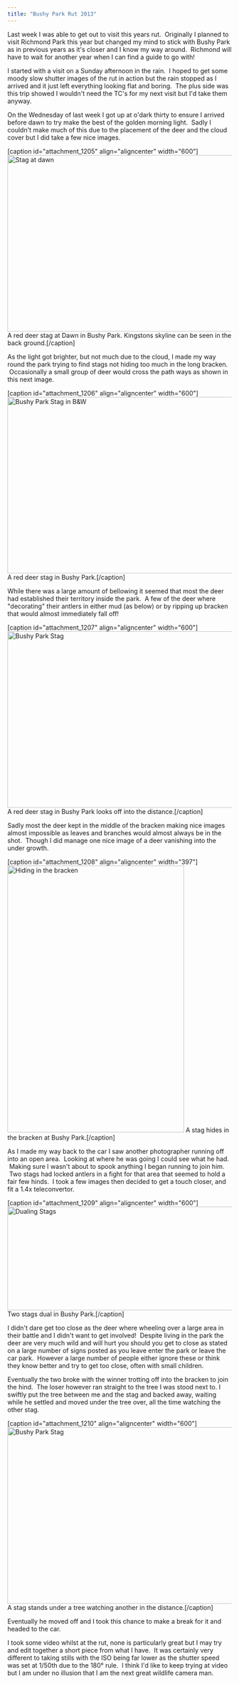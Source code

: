 ```yaml
---
title: "Bushy Park Rut 2013"
---
```

Last week I was able to get out to visit this years rut.  Originally I planned to visit Richmond Park this year but changed my mind to stick with Bushy Park as in previous years as it's closer and I know my way around.  Richmond will have to wait for another year when I can find a guide to go with!

I started with a visit on a Sunday afternoon in the rain.  I hoped to get some moody slow shutter images of the rut in action but the rain stopped as I arrived and it just left everything looking flat and boring.  The plus side was this trip showed I wouldn't need the TC's for my next visit but I'd take them anyway.

On the Wednesday of last week I got up at o'dark thirty to ensure I arrived before dawn to try make the best of the golden morning light.  Sadly I couldn't make much of this due to the placement of the deer and the cloud cover but I did take a few nice images.

[caption id="attachment_1205" align="aligncenter" width="600"]<a href="http://www.cpearson.me.uk/wp-content/uploads/2013/10/CJP20131016-6645.jpg"><img class="size-medium wp-image-1205" alt="Stag at dawn" src="http://www.cpearson.me.uk/wp-content/uploads/2013/10/CJP20131016-6645-600x397.jpg" width="600" height="397" /></a> A red deer stag at Dawn in Bushy Park. Kingstons skyline can be seen in the back ground.[/caption]

<!--more-->

As the light got brighter, but not much due to the cloud, I made my way round the park trying to find stags not hiding too much in the long bracken.  Occasionally a small group of deer would cross the path ways as shown in this next image.

[caption id="attachment_1206" align="aligncenter" width="600"]<a href="http://www.cpearson.me.uk/wp-content/uploads/2013/10/CJP20131016-6707.jpg"><img class="size-medium wp-image-1206" alt="Bushy Park Stag in B&amp;W" src="http://www.cpearson.me.uk/wp-content/uploads/2013/10/CJP20131016-6707-600x397.jpg" width="600" height="397" /></a> A red deer stag in Bushy Park.[/caption]

While there was a large amount of bellowing it seemed that most the deer had established their territory inside the park.  A few of the deer where "decorating" their antlers in either mud (as below) or by ripping up bracken that would almost immediately fall off!

[caption id="attachment_1207" align="aligncenter" width="600"]<a href="http://www.cpearson.me.uk/wp-content/uploads/2013/10/CJP20131016-6725.jpg"><img class="size-medium wp-image-1207" alt="Bushy Park Stag" src="http://www.cpearson.me.uk/wp-content/uploads/2013/10/CJP20131016-6725-600x397.jpg" width="600" height="397" /></a> A red deer stag in Bushy Park looks off into the distance.[/caption]

Sadly most the deer kept in the middle of the bracken making nice images almost impossible as leaves and branches would almost always be in the shot.  Though I did manage one nice image of a deer vanishing into the under growth.

[caption id="attachment_1208" align="aligncenter" width="397"]<a href="http://www.cpearson.me.uk/wp-content/uploads/2013/10/CJP20131016-6730.jpg"><img class="size-medium wp-image-1208" alt="Hiding in the bracken" src="http://www.cpearson.me.uk/wp-content/uploads/2013/10/CJP20131016-6730-397x600.jpg" width="397" height="600" /></a> A stag hides in the bracken at Bushy Park.[/caption]

As I made my way back to the car I saw another photographer running off into an open area.  Looking at where he was going I could see what he had.  Making sure I wasn't about to spook anything I began running to join him.  Two stags had locked antlers in a fight for that area that seemed to hold a fair few hinds.  I took a few images then decided to get a touch closer, and fit a 1.4x teleconvertor.

[caption id="attachment_1209" align="aligncenter" width="600"]<a href="http://www.cpearson.me.uk/wp-content/uploads/2013/10/CJP20131016-6790.jpg"><img class="size-medium wp-image-1209" alt="Dualing Stags" src="http://www.cpearson.me.uk/wp-content/uploads/2013/10/CJP20131016-6790-600x233.jpg" width="600" height="233" /></a> Two stags dual in Bushy Park.[/caption]

I didn't dare get too close as the deer where wheeling over a large area in their battle and I didn't want to get involved!  Despite living in the park the deer are very much wild and will hurt you should you get to close as stated on a large number of signs posted as you leave enter the park or leave the car park.  However a large number of people either ignore these or think they know better and try to get too close, often with small children.

Eventually the two broke with the winner trotting off into the bracken to join the hind.  The loser however ran straight to the tree I was stood next to. I swiftly put the tree between me and the stag and backed away, waiting while he settled and moved under the tree over, all the time watching the other stag.

[caption id="attachment_1210" align="aligncenter" width="600"]<a href="http://www.cpearson.me.uk/wp-content/uploads/2013/10/CJP20131016-6831.jpg"><img class="size-medium wp-image-1210" alt="Bushy Park Stag" src="http://www.cpearson.me.uk/wp-content/uploads/2013/10/CJP20131016-6831-600x397.jpg" width="600" height="397" /></a> A stag stands under a tree watching another in the distance.[/caption]

Eventually he moved off and I took this chance to make a break for it and headed to the car.

I took some video whilst at the rut, none is particularly great but I may try and edit together a short piece from what I have.  It was certainly very different to taking stills with the ISO being far lower as the shutter speed was set at 1/50th due to the 180° rule.  I think I'd like to keep trying at video but I am under no illusion that I am the next great wildlife camera man.
